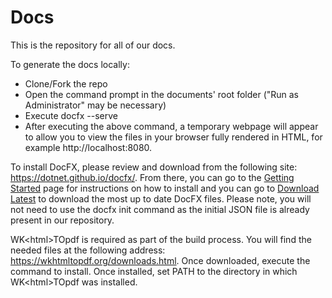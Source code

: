 # Docs

This is the repository for all of our docs.

To generate the docs locally:
* Clone/Fork the repo
* Open the command prompt in the documents' root folder ("Run as Administrator" may be necessary)
* Execute docfx --serve
* After executing the above command, a temporary webpage will appear to allow you to view the files in your browser fully rendered in HTML, for example http://localhost:8080.

To install DocFX, please review and download from the following site: https://dotnet.github.io/docfx/. From there, you can go to the [Getting Started](https://dotnet.github.io/docfx/tutorial/docfx_getting_started.html) page for instructions on how to install and you can go to [Download Latest](https://github.com/dotnet/docfx/releases) to download the most up to date DocFX files. Please note, you will not need to use the docfx init command as the initial JSON file is already present in our repository.

WK\<html\>TOpdf is required as part of the build process. You will find the needed files at the following address: https://wkhtmltopdf.org/downloads.html. Once downloaded, execute the command to install. Once installed, set PATH to the directory in which WK\<html\>TOpdf was installed.